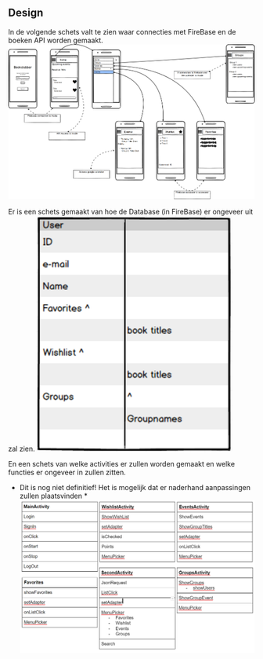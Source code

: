 ## Design

In de volgende schets valt te zien waar connecties met FireBase en de boeken API worden gemaakt.
![](https://github.com/bozanam/ProgProject/blob/master/doc/sketch%2Bconnections.png)

Er is een schets gemaakt van hoe de Database (in FireBase) er ongeveer uit zal zien.
![](https://github.com/bozanam/ProgProject/blob/master/doc/db-sketch.PNG)

En een schets van welke activities er zullen worden gemaakt en welke functies er ongeveer in zullen zitten.
* Dit is nog niet definitief! Het is mogelijk dat er naderhand aanpassingen zullen plaatsvinden *
![](https://github.com/bozanam/ProgProject/blob/master/doc/Activity%2Bfunctions.png)
